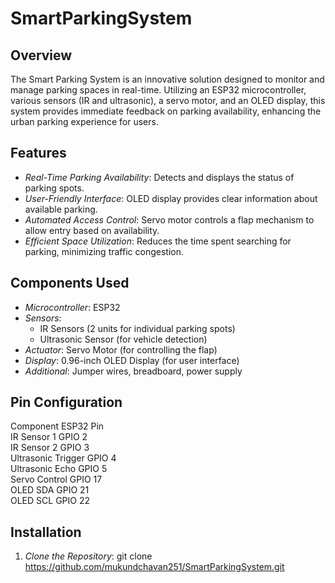 # SmartParkingSystem

## Overview

The Smart Parking System is an innovative solution designed to monitor and manage parking spaces in real-time. Utilizing an ESP32 microcontroller, various sensors (IR and ultrasonic), a servo motor, and an OLED display, this system provides immediate feedback on parking availability, enhancing the urban parking experience for users.

## Features

- *Real-Time Parking Availability*: Detects and displays the status of parking spots.
- *User-Friendly Interface*: OLED display provides clear information about available parking.
- *Automated Access Control*: Servo motor controls a flap mechanism to allow entry based on availability.
- *Efficient Space Utilization*: Reduces the time spent searching for parking, minimizing traffic congestion.

## Components Used

- *Microcontroller*: ESP32
- *Sensors*:
  - IR Sensors (2 units for individual parking spots)
  - Ultrasonic Sensor (for vehicle detection)
- *Actuator*: Servo Motor (for controlling the flap)
- *Display*: 0.96-inch OLED Display (for user interface)
- *Additional*: Jumper wires, breadboard, power supply

## Pin Configuration

Component               ESP32 Pin   
IR Sensor 1             GPIO 2     
IR Sensor 2             GPIO 3     
Ultrasonic Trigger      GPIO 4     
Ultrasonic Echo         GPIO 5     
Servo Control           GPIO 17    
OLED SDA                GPIO 21    
OLED SCL                GPIO 22    

## Installation

1. *Clone the Repository*:
   git clone https://github.com/mukundchavan251/SmartParkingSystem.git

